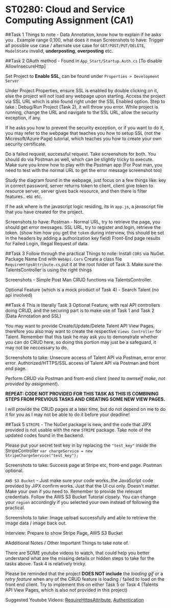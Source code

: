 # ST0280: Cloud and Service Computing Assignment (CA1)


##Task 1
Things to note - Data Annotation, know how to explain if he asks you . Example range 0,100, what does it mean
Screenshots to have: Trigger all possible use case / alternate use case for `GET/POST/PUT/DELETE`, `ModelState` invalid, **underposting**, **overposting** etc.

##Task 2
OAuth method - Found in `App_Start/Startup.Auth.cs` [To disable AllowInsecureHttp]

Set Project to **Enable SSL**, can be found under `Properties > Development Server `

Under Project Properties, ensure SSL is enabled by double clicking on it, else the project will not load any webpage upon starting.
Access the project via SSL URL which is also found right under the SSL Enabled option.
Step to take : Debug/Run Project (Task 2), it will throw you error. While project is running, change the URL and navigate to the SSL URL, allow the security exception, if any.

If he asks you how to prevent the security exception, or if you want to do it, you may refer to the webpage that teaches you how to setup SSL (not the Microsoft/Azure Page) tutorial, which teaches you how to create your own security certificate.

Do a failed request, successful request. Take screenshots for both. You should do via Postman as well, which can be slightly tricky to execute. 
Make sure you know how to play with the Postman app (For Post man, you need to test with the normal URL to get the error message screenshot too)

Study the diagram found in the webpage, just focus on a few things like: key in correct password, server returns token to client, client give token to resource server, server gives back resource, and then there is filter features.. etc etc.

If he ask where is the javascript logic residing, its in `app.js`, a javascript file that you have created for the project.

Screenshots to have:
Postman - Normal URL, try to retrieve the page, you should get error messages.
SSL URL, try to register and login, retrieve the token. (show him how you get the `token` during interview, this should be set in the headers by adding a authorization key field)
Front-End page results for Failed Login, Illegal Request of data.

##Task 3
Follow through the practical
Things to note:
Install `CORS` via NuGet. Package Name End with `WebApi.Cors`
Create a class file `RequireHttpsAttribute.cs`,put it at the root folder of Task 3.
Make sure the TalentsController is using the right things

Screenshots - Simple Post Man CRUD functions via TalentsController.

Optional Feature (which is a mock product of Task 4) - Search Talent (no api involved)



##Task 4
This is literally Task 3 Optional Feature, with real API controllers doing CRUD, and the securing part is to make use of Task 1 and Task 2 (Data Annotation and SSL)

You may want to provide Create/Update/Delete Talent API View Pages, therefore you also may want to create the respective `Views Controller` for Talent.
Remember that this task he may ask you to demonstrate whether you can do CRUD here, so doing this portion may just be a safeguard, it may not be neccessary to do.

Screenshots to take: Unsecure access of Talent API via Postman, error error error. Authorized/HTTPS/SSL access of Talent API via Postman and front end page.

Perform CRUD via Postman and front-end client (*need to ownself make, not provided by assignment*).

**REPEAT: CODE NOT PROVIDED FOR THIS TASK AS THIS IS COMBINING STEPS FROM PREVIOUS TASKS AND CREATING SOME NEW VIEW PAGES.**

I will provide the CRUD pages at a later time, but do not depend on me to do it for you as I may not be able to do it before your deadline!



##Task 5
`STRIPE` - The NuGet package is new, and the code that JiPX provided is not usable with the new `STRIPE` package. Take note of the updated codes found in the backend.

Please put your secret test key in by replacing the `"test_key"` inside the StripeController
`var chargeService = new StripeChargeService("test_key");`

Screenshots to take: Success page at Stripe etc, front-end page. Postman optional.

`AWS S3 Bucket` - Just make sure your code works..the JavaScript code provided by JiPX confirm works. Just that the UI cui only. Doesn't matter. Make your own if you need to. Remember to provide the relevant credentials. Follow the AWS S3 Bucket Tutorial closely. You can change your `region` accordingly if you selected your own instead of following the practical.

Screenshots to take: Image upload successfully and able to retrieve the image data / image back out.

Interview: Prepare to show Stripe Page, AWS S3 Bucket

#Additional Notes / Other Important Things to take note of.

There are SOME youtube videos to watch, that could help you better understand what are the missing details or hidden steps to take for the tasks above. Task 4 is relatively tricky.

Please be reminded that the project **DOES NOT include** the *loading gif* or a *retry feature* when any of the CRUD feature is loading / failed to load on the front end client. Try to implement this on either Task 5 or Task 4 (Talents API View Pages, which is also not provided in this project)


Suggested Youtube Videos: [RequireHttpsAttribute](https://www.youtube.com/watch?v=xIzlD-frEw4&t=179s), [Authentication](https://www.youtube.com/watch?v=BZnmhyZzKgs)